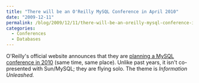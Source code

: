 ```yaml
---
title: "There will be an O'Reilly MySQL Conference in April 2010"
date: "2009-12-11"
permalink: /blog/2009/12/11/there-will-be-an-oreilly-mysql-conference-in-april-2010/
categories:
  - Conferences
  - Databases
---
```

O'Reilly's official website announces that they are [planning a MySQL conference in 2010][1] (same time, same place). Unlike past years, it isn't co-presented with Sun/MySQL; they are flying solo. The theme is *Information Unleashed.*

 [1]: http://en.oreilly.com/mysql/
